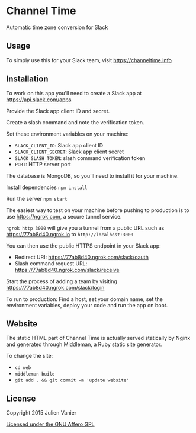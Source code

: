 # Channel Time

Automatic time zone conversion for Slack

## Usage

To simply use this for your Slack team, visit https://channeltime.info

## Installation

To work on this app you'll need to create a Slack app at https://api.slack.com/apps

Provide the Slack app client ID and secret.

Create a slash command and note the verification token.

Set these environment variables on your machine:
- `SLACK_CLIENT_ID`: Slack app client ID
- `SLACK_CLIENT_SECRET`: Slack app client secret
- `SLACK_SLASH_TOKEN`: slash command verification token
- `PORT`: HTTP server port

The database is MongoDB, so you'll need to install it for your machine.

Install dependencies `npm install`

Run the server `npm start`

The easiest way to test on your machine before pushing to production is
to use https://ngrok.com, a secure tunnel service.

`ngrok http 3000` will give you a tunnel from a public URL such as https://77ab8d40.ngrok.io to `http://localhost:3000`

You can then use the public HTTPS endpoint in your Slack app:
- Redirect URI: https://77ab8d40.ngrok.com/slack/oauth
- Slash command request URL: https://77ab8d40.ngrok.com/slack/receive

Start the process of adding a team by visiting https://77ab8d40.ngrok.com/slack/login

To run to production: Find a host, set your domain name, set the environment variables, deploy your code and run the app on boot.

## Website

The static HTML part of Channel Time is actually served statically by
Nginx and generated through Middleman, a Ruby static site generator.

To change the site:
- `cd web`
- `middleman build`
- `git add . && git commit -m 'update website'`

## License

Copyright 2015 Julien Vanier

[Licensed under the GNU Affero GPL](LICENSE.txt)
